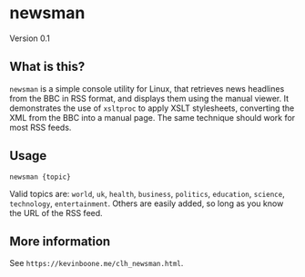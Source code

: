 # newsman

Version 0.1

## What is this?

`newsman` is a simple console utility for Linux, that retrieves news headlines
from the BBC in RSS format, and displays them using the manual viewer. It
demonstrates the use of `xsltproc` to apply XSLT stylesheets, converting the
XML from the BBC into a manual page. The same technique should work for most
RSS feeds.

## Usage

    newsman {topic}

Valid topics are: `world`, `uk`, `health`, `business`, `politics`, `education`,
`science`, `technology`, `entertainment`. Others are easily added, so long
as you know the URL of the RSS feed.

## More information

See `https://kevinboone.me/clh_newsman.html`.



